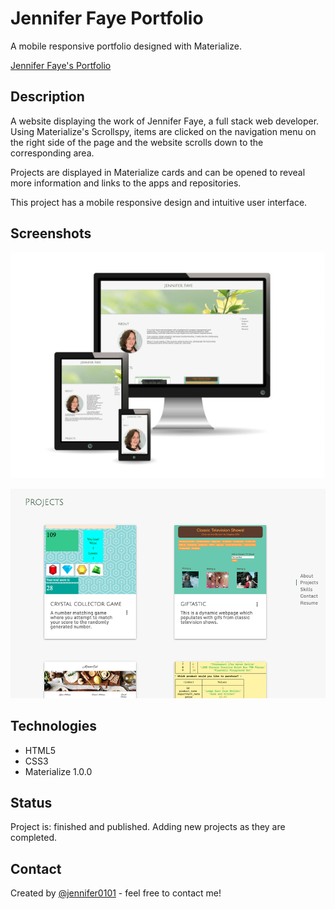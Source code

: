 # Jennifer Faye Portfolio

A mobile responsive portfolio designed with Materialize.  

[Jennifer Faye's Portfolio](https://jennifer0101.github.io/Jennifer-Faye-Portfolio/)

## Description

A website displaying the work of Jennifer Faye, a full stack web developer. Using Materialize's Scrollspy, items are clicked on the navigation menu on the right side of the page and the website scrolls down to the corresponding area. 

Projects are displayed in Materialize cards and can be opened to reveal more information and links to the apps and repositories. 

This project has a mobile responsive design and intuitive user interface.

## Screenshots

![Image description](assets/images/Screen-Options-JF.jpg)

![Image description](assets/images/SS_Projects.png)

## Technologies

* HTML5
* CSS3
* Materialize 1.0.0

## Status
Project is: finished and published. Adding new projects as they are completed. 

## Contact
Created by [@jennifer0101](https://www.fayecreative.com) - feel free to contact me!